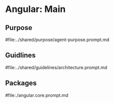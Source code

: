 # Angular: Main

## Purpose

#file:../shared/purpose/agent-purpose.prompt.md

## Guidlines

#file:../shared/guidelines/architecture.prompt.md

## Packages

#file:./angular.core.prompt.md
